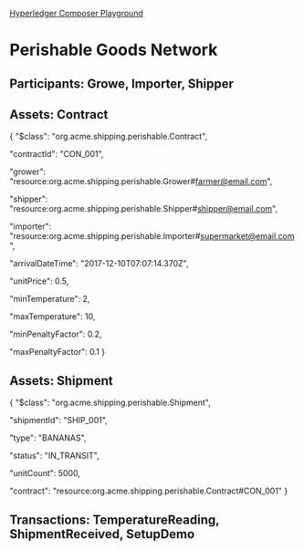 [Hyperledger Composer Playground](https://composer-playground.mybluemix.net/login)

# Perishable Goods Network

## Participants: Growe, Importer, Shipper
## Assets: Contract
{
  "$class": "org.acme.shipping.perishable.Contract",
  
  "contractId": "CON_001",
  
  "grower": "resource:org.acme.shipping.perishable.Grower#farmer@email.com",
  
  "shipper": "resource:org.acme.shipping.perishable.Shipper#shipper@email.com",
  
  "importer": "resource:org.acme.shipping.perishable.Importer#supermarket@email.com",
  
  "arrivalDateTime": "2017-12-10T07:07:14.370Z",
  
  "unitPrice": 0.5,
  
  "minTemperature": 2,
  
  "maxTemperature": 10,
  
  "minPenaltyFactor": 0.2,
  
  "maxPenaltyFactor": 0.1
}

## Assets: Shipment

{
  "$class": "org.acme.shipping.perishable.Shipment",
  
  "shipmentId": "SHIP_001",
  
  "type": "BANANAS",
  
  "status": "IN_TRANSIT",
  
  "unitCount": 5000,
  
  "contract": "resource:org.acme.shipping.perishable.Contract#CON_001"
}



## Transactions: TemperatureReading, ShipmentReceived, SetupDemo
